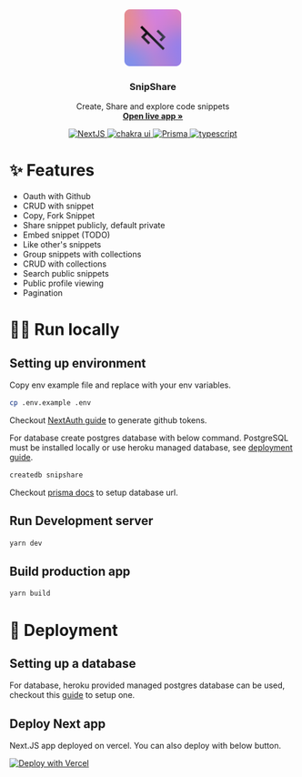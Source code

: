 <div align="center">
  <a href="https://snippshare.vercel.app">
    <img src="docs/snipshare_icon.png" alt="Logo" width="100" height="100">
  </a>

  <h3 align="center">SnipShare</h3>

  <p align="center">
    Create, Share and explore code snippets
    <br />
    <a href="https://snippshare.vercel.app"><strong>Open live app »</strong></a>
  </p>
	<a href="https://snippshare.vercel.app">
		<div align="center">
			<img src="https://img.shields.io/badge/Next.JS-black?style=for-the-badge&logo=next.js&logoColor=white"
				alt="NextJS" />
			<img src="https://img.shields.io/badge/chakraui-%234ED1C5.svg?style=for-the-badge&logo=chakraui&logoColor=white"
				alt="chakra ui" />
			<img
				src="https://img.shields.io/badge/Prisma-3982CE?style=for-the-badge&logo=Prisma&logoColor=white"
				alt="Prisma" />
			<img src="https://img.shields.io/badge/typescript-%23007ACC.svg?style=for-the-badge&logo=typescript&logoColor=white"
				alt="typescript" />
			</>
		</div>
	</a>
</div>

# ✨ Features

- Oauth with Github
- CRUD with snippet
- Copy, Fork Snippet
- Share snippet publicly, default private
- Embed snippet (TODO)
- Like other's snippets
- Group snippets with collections
- CRUD with collections
- Search public snippets
- Public profile viewing
- Pagination

# 🧑‍💻 Run locally

## Setting up environment

Copy env example file and replace with your env variables.

```sh
cp .env.example .env
```

Checkout [NextAuth guide](https://next-auth.js.org/providers/github) to generate github tokens.

For database create postgres database with below command. PostgreSQL must be installed locally or use heroku managed database, see [deployment guide](#🚀-deployment).

```sh
createdb snipshare
```

Checkout [prisma docs](https://www.prisma.io/docs/getting-started/setup-prisma/start-from-scratch/relational-databases/connect-your-database-typescript-postgres) to setup database url.

## Run Development server

```sh
yarn dev
```

## Build production app

```sh
yarn build
```

# 🚀 Deployment

## Setting up a database

For database, heroku provided managed postgres database can be used, checkout this [guide](https://dev.to/prisma/how-to-setup-a-free-postgresql-database-on-heroku-1dc1) to setup one.

## Deploy Next app

Next.JS app deployed on vercel. You can also deploy with below button.

[![Deploy with Vercel](https://vercel.com/button)](https://vercel.com/new/clone?repository-url=https%3A%2F%2Fgithub.com%2FDNI9%2Fsnipshare&env=GITHUB_SECRET,GITHUB_ID,NEXTAUTH_URL,NEXT_PUBLIC_SITE_URL,DATABASE_URL,NEXTAUTH_SECRET)
